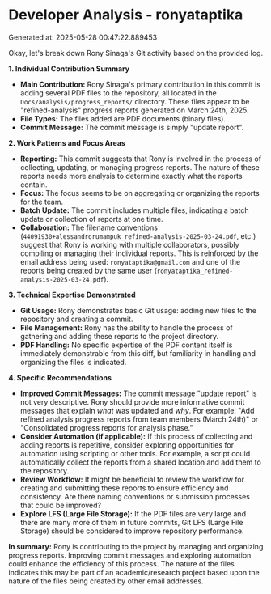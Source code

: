 # Developer Analysis - ronyataptika
Generated at: 2025-05-28 00:47:22.889453

Okay, let's break down Rony Sinaga's Git activity based on the provided log.

**1. Individual Contribution Summary**

*   **Main Contribution:** Rony Sinaga's primary contribution in this commit is adding several PDF files to the repository, all located in the `Docs/analysis/progress_reports/` directory.  These files appear to be "refined-analysis" progress reports generated on March 24th, 2025.
*   **File Types:**  The files added are PDF documents (binary files).
*   **Commit Message:** The commit message is simply "update report".

**2. Work Patterns and Focus Areas**

*   **Reporting:** This commit suggests that Rony is involved in the process of collecting, updating, or managing progress reports. The nature of these reports needs more analysis to determine exactly what the reports contain.
*   **Focus:**  The focus seems to be on aggregating or organizing the reports for the team.
*   **Batch Update:**  The commit includes multiple files, indicating a batch update or collection of reports at one time.
* **Collaboration:** The filename conventions (`44091930+alessandrorumampuk_refined-analysis-2025-03-24.pdf`, etc.) suggest that Rony is working with multiple collaborators, possibly compiling or managing their individual reports. This is reinforced by the email address being used: `ronyataptika@gmail.com` and one of the reports being created by the same user (`ronyataptika_refined-analysis-2025-03-24.pdf`).

**3. Technical Expertise Demonstrated**

*   **Git Usage:**  Rony demonstrates basic Git usage: adding new files to the repository and creating a commit.
*   **File Management:** Rony has the ability to handle the process of gathering and adding these reports to the project directory.
*   **PDF Handling:** No specific expertise of the PDF content itself is immediately demonstrable from this diff, but familiarity in handling and organizing the files is indicated.

**4. Specific Recommendations**

*   **Improved Commit Messages:** The commit message "update report" is not very descriptive.  Rony should provide more informative commit messages that explain *what* was updated and *why*. For example: "Add refined analysis progress reports from team members (March 24th)" or "Consolidated progress reports for analysis phase."
*   **Consider Automation (if applicable):** If this process of collecting and adding reports is repetitive, consider exploring opportunities for automation using scripting or other tools.  For example, a script could automatically collect the reports from a shared location and add them to the repository.
*   **Review Workflow:** It might be beneficial to review the workflow for creating and submitting these reports to ensure efficiency and consistency.  Are there naming conventions or submission processes that could be improved?
*   **Explore LFS (Large File Storage):** If the PDF files are very large and there are many more of them in future commits, Git LFS (Large File Storage) should be considered to improve repository performance.

**In summary:** Rony is contributing to the project by managing and organizing progress reports. Improving commit messages and exploring automation could enhance the efficiency of this process. The nature of the files indicates this may be part of an academic/research project based upon the nature of the files being created by other email addresses.

